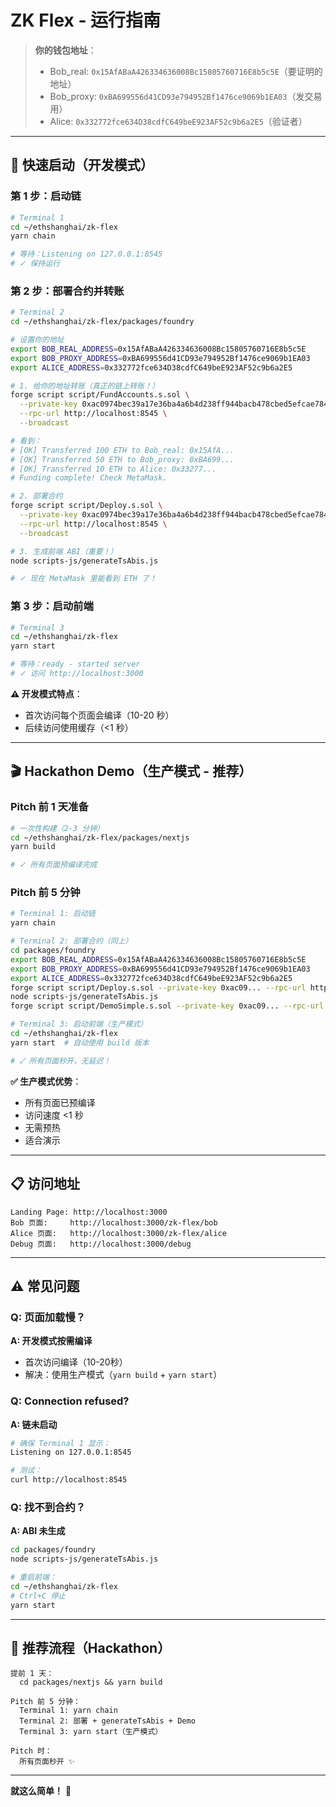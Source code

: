 # ZK Flex - 运行指南

> **你的钱包地址**：
> - Bob_real:  `0x15AfABaA426334636008Bc15805760716E8b5c5E`（要证明的地址）
> - Bob_proxy: `0xBA699556d41CD93e794952Bf1476ce9069b1EA03`（发交易用）
> - Alice:     `0x332772fce634D38cdfC649beE923AF52c9b6a2E5`（验证者）

---

## 🚀 快速启动（开发模式）

### 第 1 步：启动链

```bash
# Terminal 1
cd ~/ethshanghai/zk-flex
yarn chain

# 等待：Listening on 127.0.0.1:8545
# ✓ 保持运行
```

### 第 2 步：部署合约并转账

```bash
# Terminal 2
cd ~/ethshanghai/zk-flex/packages/foundry

# 设置你的地址
export BOB_REAL_ADDRESS=0x15AfABaA426334636008Bc15805760716E8b5c5E
export BOB_PROXY_ADDRESS=0xBA699556d41CD93e794952Bf1476ce9069b1EA03
export ALICE_ADDRESS=0x332772fce634D38cdfC649beE923AF52c9b6a2E5

# 1. 给你的地址转账（真正的链上转账！）
forge script script/FundAccounts.s.sol \
  --private-key 0xac0974bec39a17e36ba4a6b4d238ff944bacb478cbed5efcae784d7bf4f2ff80 \
  --rpc-url http://localhost:8545 \
  --broadcast

# 看到：
# [OK] Transferred 100 ETH to Bob_real: 0x15AfA...
# [OK] Transferred 50 ETH to Bob_proxy: 0xBA699...
# [OK] Transferred 10 ETH to Alice: 0x33277...
# Funding complete! Check MetaMask.

# 2. 部署合约
forge script script/Deploy.s.sol \
  --private-key 0xac0974bec39a17e36ba4a6b4d238ff944bacb478cbed5efcae784d7bf4f2ff80 \
  --rpc-url http://localhost:8545 \
  --broadcast

# 3. 生成前端 ABI（重要！）
node scripts-js/generateTsAbis.js

# ✓ 现在 MetaMask 里能看到 ETH 了！
```

### 第 3 步：启动前端

```bash
# Terminal 3
cd ~/ethshanghai/zk-flex
yarn start

# 等待：ready - started server
# ✓ 访问 http://localhost:3000
```

**⚠️ 开发模式特点**：
- 首次访问每个页面会编译（10-20 秒）
- 后续访问使用缓存（<1 秒）

---

## 🎬 Hackathon Demo（生产模式 - 推荐）

### Pitch 前 1 天准备

```bash
# 一次性构建（2-3 分钟）
cd ~/ethshanghai/zk-flex/packages/nextjs
yarn build

# ✓ 所有页面预编译完成
```

### Pitch 前 5 分钟

```bash
# Terminal 1: 启动链
yarn chain

# Terminal 2: 部署合约（同上）
cd packages/foundry
export BOB_REAL_ADDRESS=0x15AfABaA426334636008Bc15805760716E8b5c5E
export BOB_PROXY_ADDRESS=0xBA699556d41CD93e794952Bf1476ce9069b1EA03
export ALICE_ADDRESS=0x332772fce634D38cdfC649beE923AF52c9b6a2E5
forge script script/Deploy.s.sol --private-key 0xac09... --rpc-url http://localhost:8545 --broadcast
node scripts-js/generateTsAbis.js
forge script script/DemoSimple.s.sol --private-key 0xac09... --rpc-url http://localhost:8545 --broadcast

# Terminal 3: 启动前端（生产模式）
cd ~/ethshanghai/zk-flex
yarn start  # 自动使用 build 版本

# ✓ 所有页面秒开，无延迟！
```

**✅ 生产模式优势**：
- 所有页面已预编译
- 访问速度 <1 秒
- 无需预热
- 适合演示

---

## 📋 访问地址

```
Landing Page: http://localhost:3000
Bob 页面:     http://localhost:3000/zk-flex/bob
Alice 页面:   http://localhost:3000/zk-flex/alice
Debug 页面:   http://localhost:3000/debug
```

---

## ⚠️ 常见问题

### Q: 页面加载慢？

**A: 开发模式按需编译**
- 首次访问编译（10-20秒）
- 解决：使用生产模式（`yarn build` + `yarn start`）

### Q: Connection refused?

**A: 链未启动**
```bash
# 确保 Terminal 1 显示：
Listening on 127.0.0.1:8545

# 测试：
curl http://localhost:8545
```

### Q: 找不到合约？

**A: ABI 未生成**
```bash
cd packages/foundry
node scripts-js/generateTsAbis.js

# 重启前端：
cd ~/ethshanghai/zk-flex
# Ctrl+C 停止
yarn start
```

---

## 🎯 推荐流程（Hackathon）

```
提前 1 天：
  cd packages/nextjs && yarn build

Pitch 前 5 分钟：
  Terminal 1: yarn chain
  Terminal 2: 部署 + generateTsAbis + Demo
  Terminal 3: yarn start（生产模式）

Pitch 时：
  所有页面秒开 ✨
```

---

**就这么简单！** 🎉
